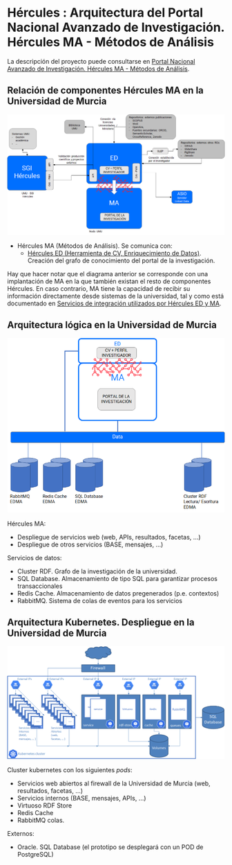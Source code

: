 # Hércules : Arquitectura del Portal Nacional Avanzado de Investigación. Hércules MA \- Métodos de Análisis



La descripción del proyecto puede consultarse en [Portal Nacional Avanzado de Investigación. Hércules MA \- Métodos de Análisis](/hercules/portal-nacional-avanzado-de-investigacion-hercules-ma-metodos-de-analisis/index.md "/hercules/portal-nacional-avanzado-de-investigacion-hercules-ma-metodos-de-analisis/index.md").

## Relación de componentes Hércules MA en la Universidad de Murcia

![](/attachments/598147547/598148404.png)

  


* Hércules MA (Métodos de Análisis). Se comunica con:
	+ [Hércules ED (Herramienta de CV, Enriquecimiento de Datos)](/hercules/herramienta-de-cv-hercules-ed-enriquecimiento-de-datos/index.md "/hercules/herramienta-de-cv-hercules-ed-enriquecimiento-de-datos/index.md"). Creación del grafo de conocimiento del portal de la investigación.

Hay que hacer notar que el diagrama anterior se corresponde con una implantación de MA en la que también existan el resto de componentes Hércules. En caso contrario, MA tiene la capacidad de recibir su información directamente desde sistemas de la universidad, tal y como está documentado en [Servicios de integración utilizados por Hércules ED y MA](https://confluence.um.es/confluence/pages/viewpage.action?pageId=416055407 "https://confluence.um.es/confluence/pages/viewpage.action?pageId=416055407").

## Arquitectura lógica en la Universidad de Murcia

  


![](/attachments/598147547/598148405.png)

Hércules MA:

* Despliegue de servicios web (web, APIs, resultados, facetas, …)
* Despliegue de otros servicios (BASE, mensajes, …)

Servicios de datos:

* Cluster RDF. Grafo de la investigación de la universidad.
* SQL Database. Almacenamiento de tipo SQL para garantizar procesos transaccionales
* Redis Cache. Almacenamiento de datos pregenerados (p.e. contextos)
* RabbitMQ. Sistema de colas de eventos para los servicios

## Arquitectura Kubernetes. Despliegue en la Universidad de Murcia

![](/attachments/598147547/598148774.png)

  


Cluster kubernetes con los siguientes *pods*:

* Servicios web abiertos al firewall de la Universidad de Murcia (web, resultados, facetas, …)
* Servicios internos (BASE, mensajes, APIs, …)
* Virtuoso RDF Store
* Redis Cache
* RabbitMQ colas.

Externos:

* Oracle. SQL Database (el prototipo se desplegará con un POD de PostgreSQL)

  





